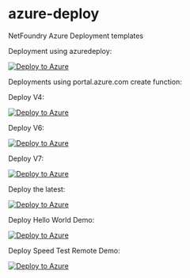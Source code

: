 # azure-deploy
NetFoundry Azure Deployment templates


Deployment using azuredeploy:

[![Deploy to Azure](https://azuredeploy.net/deploybutton.png)](https://azuredeploy.net/?repository=https://github.com/NetFoundry/azure-deploy)



Deployments using portal.azure.com create function:

Deploy V4:

[![Deploy to Azure](https://azuredeploy.net/deploybutton.png)](https://portal.azure.com/#create/Microsoft.Template/uri/https%3A%2F%2Fraw.githubusercontent.com%2FNetFoundry%2Fazure-deploy%2Ffeature%2FCLOUDDEV-394%2Fversioned_templates%2FazuredeployV4.json)

Deploy V6:

[![Deploy to Azure](https://azuredeploy.net/deploybutton.png)](https://portal.azure.com/#create/Microsoft.Template/uri/https%3A%2F%2Fraw.githubusercontent.com%2FNetFoundry%2Fazure-deploy%2Ffeature%2FCLOUDDEV-394%2Fversioned_templates%2FazuredeployV6.json)

Deploy V7:

[![Deploy to Azure](https://azuredeploy.net/deploybutton.png)](https://portal.azure.com/#create/Microsoft.Template/uri/https%3A%2F%2Fraw.githubusercontent.com%2FNetFoundry%2Fazure-deploy%2Ffeature%2FCLOUDDEV-394%2Fversioned_templates%2FazuredeployV7.json)

Deploy the latest:

[![Deploy to Azure](https://azuredeploy.net/deploybutton.png)](https://portal.azure.com/#create/Microsoft.Template/uri/https%3A%2F%2Fraw.githubusercontent.com%2FNetFoundry%2Fazure-deploy%2Ffeature%2FCLOUDDEV-394%2Fazuredeploy.json)

Deploy Hello World Demo:

[![Deploy to Azure](https://azuredeploy.net/deploybutton.png)](https://portal.azure.com/#create/Microsoft.Template/uri/https%3A%2F%2Fraw.githubusercontent.com%2FNetFoundry%2Fazure-deploy%2Ffeature%2FCLOUDDEV-394%2FazureHelloWorld.json)

Deploy Speed Test Remote Demo:

[![Deploy to Azure](https://azuredeploy.net/deploybutton.png)](https://portal.azure.com/#create/Microsoft.Template/uri/https%3A%2F%2Fraw.githubusercontent.com%2FNetFoundry%2Fazure-deploy%2Ffeature%2FCLOUDDEV-394%2FazureSpeedTest.json)
